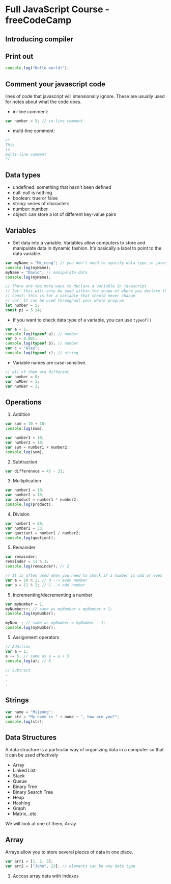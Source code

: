 # Full JavaScript Course - freeCodeCamp

## Introducing compiler

## Print out

```js
console.log("Hello world!");
```

## Comment your javascript code

lines of code that javascript will intensionally ignore. These are usually used for notes about what the code does.

- in-line comment:

```javascript
var number = 5; // in-line comment
```

- multi-line comment:

```javascript
/*
This
is
multi-line comment
*/
```

## Data types

- undefined: something that hasn't been defined
- null: null is nothing
- boolean: true or false
- string: series of characters
- number: number
- object: can store a lot of different key-value pairs

## Variables

- Set data into a variable. Variables allow computers to store and manipulate data in dynamic fashion. It's basically a label to point to the data variable.

```javascript
var myName = "Mijeong"; // you don't need to specify data type in javascript
console.log(myName);
myName = "David"; // manipulate data
console.log(myName);

// There are two more ways to declare a variable in javascript
// let: this will only be used within the scope of where you declare that
// const: this is for a variable that should never change.
// var: It can be used throughout your whole program
let number = 5;
const pi = 3.14;
```

- If you want to check data type of a variable, you can use `typeof()`

```js
var a = 1;
console.log(typeof a); // number
var b = 0.001;
console.log(typeof b); // number
var c = "Alex";
console.log(typeof c); // string
```

- Variable names are case-sensitive.

```javascript
// all of them are different
var number = 0;
var nuMber = 1;
var numBer = 2;
```

## Operations

1. Addition

```javascript
var sum = 10 + 10;
console.log(sum);

var number1 = 10;
var number2 = 10;
var sum = number1 + number2;
console.log(sum);
```

2. Subtraction

```js
var differennce = 45 - 33;
```

3. Multiplication

```js
var number1 = 10;
var number2 = 10;
var product = number1 * number2;
console.log(product);
```

4. Division

```js
var number1 = 66;
var number2 = 33;
var quotient = number1 / number2;
console.log(quotient);
```

5. Remainder

```js
var remainder;
remainder = 11 % 3;
console.log(remainder); // 2

// It is often used when you need to check if a number is odd or even
var a = 10 % 2; // 0 --> even number
var b = 11 % 2; // 1 --> odd number
```

5. Incrementing/decrementing a number

```js
var myNumber = 1;
myNumber++; // same as myNumber = myNumber + 1;
console.log(myNumber);

myNum--; // same as myNumber = myNumber - 1;
console.log(myNumber);
```

5. Assignment operators

```js
// Addition
var a = 1;
a += 5; // same as a = a + 5
console.log(a); // 6

// Subtract
.
.
.
```

## Strings

```js
var name = "Mijeong";
var str = "My name is " + name + ", how are you?";
console.log(str);
```

## Data Structures

A data structure is a particular way of organizing data in a computer so that it can be used effectively

- Array
- Linked List
- Stack
- Queue
- Binary Tree
- Binary Search Tree
- Heap
- Hashing
- Graph
- Matrix...etc

We will look at one of them, Array

## Array

Arrays allow you to store several pieces of data in one place.

```js
var arr1 = [1, 2, 3];
var arr2 = ["John", 23]; // elements can be any data type
```

1. Access array data with Indexes
